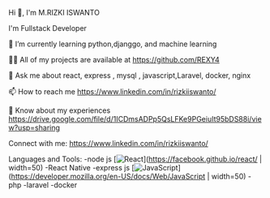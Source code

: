 
Hi 👋, I'm M.RIZKI ISWANTO

I'm Fullstack Developer

🌱 I’m currently learning python,djanggo, and machine learning

👨‍💻 All of my projects are available at https://github.com/REXY4

💬 Ask me about react, express , mysql , javascript,Laravel, docker, nginx

📫 How to reach me https://www.linkedin.com/in/rizkiiswanto/

📄 Know about my experiences https://drive.google.com/file/d/1ICDmsADPp5QsLFKe9PGeiuIt95bDS88i/view?usp=sharing

Connect with me:
https://www.linkedin.com/in/rizkiiswanto/ 

Languages and Tools:
-node js
[![React](https://raw.githubusercontent.com/jalbertsr/logo-badge-images/master/img/react_logo.png)](https://facebook.github.io/react/ | width=50)
-React Native
-express js
[![JavaScript](http://3con14.biz/code/_data/js/intro/js-logo.png)](https://developer.mozilla.org/en-US/docs/Web/JavaScript | width=50) 
-php
-laravel
-docker

